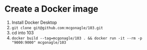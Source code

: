 # Create a Docker image

1.	Install Docker Desktop
2.	`git clone git@github.com:mcgonagle/103.git`
3.	cd into 103
4.	`docker build --tag=mcgonagle/103 . && docker run -it --rm -p "9000:9000" mcgonagle/103`
